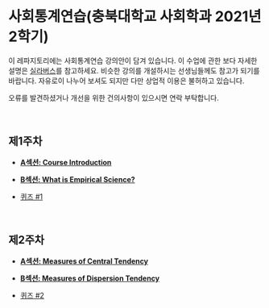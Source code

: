 # 사회통계연습(충북대학교 사회학과 2021년 2학기)


이 레파지토리에는 사회통계연습 강의안이 담겨 있습니다. 이 수업에 관한 보다 자세한 설명은 [실라버스](https://github.com/hxk271/Syllabi/blob/main/5663018(2021-2).pdf)를 참고하세요. 비슷한 강의를 개설하시는 선생님들께도 참고가 되기를 바랍니다. 자유로이 나누어 보셔도 되지만 다만 상업적 이용은 불허하고 있습니다.

오류를 발견하셨거나 개선을 위한 건의사항이 있으시면 연락 부탁합니다.

<br/>

## 제1주차

-  [**A섹션: Course Introduction**](https://github.com/hxk271/IntMedStats/blob/main/Beamer________W1A.pdf)

-  [**B섹션: What is Empirical Science?**](https://github.com/hxk271/IntMedStats/blob/main/Beamer________W1B.pdf)

-  [퀴즈 #1](https://github.com/hxk271/IntMedStats/blob/main/HW_W1.docx)


<br/>

## 제2주차

-  [**A섹션: Measures of Central Tendency**](https://github.com/hxk271/IntMedStats/blob/main/Beamer________W2A.pdf)

-  [**B섹션: Measures of Dispersion Tendency**](https://github.com/hxk271/IntMedStats/blob/main/Beamer________W2B.pdf)

-  [퀴즈 #2](https://github.com/hxk271/IntMedStats/blob/main/HW_W2.docx)

